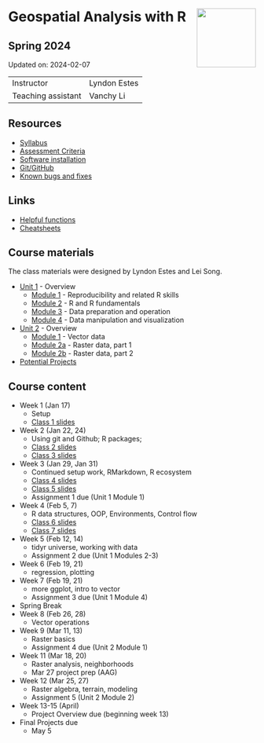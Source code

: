 
# Geospatial Analysis with R <img src="https://s28151.pcdn.co/offices/marketing-and-communications/wp-content/blogs.dir/3/files/sites/106/2019/08/CU_Seal_Red_SM_60_75_v4-768x768.png" align="right" width="120" />

## Spring 2024

Updated on: 2024-02-07

<center>

|                    |              |
|:-------------------|:-------------|
| Instructor         | Lyndon Estes |
| Teaching assistant | Vanchy Li    |

</center>

## Resources

- [Syllabus](syllabus.html)
- [Assessment Criteria](assessment.html)
- [Software installation](software-installation.html)
- [Git/GitHub](git-github.html)
- [Known bugs and fixes](bugs-fixes.html)

## Links

- [Helpful functions](helpful_functions.html)
- [Cheatsheets](cheatsheets.html)

## Course materials

The class materials were designed by Lyndon Estes and Lei Song.

- [Unit 1](unit1.html) - Overview
  - [Module 1](unit1-module1.html) - Reproducibility and related R
    skills
  - [Module 2](unit1-module2.html) - R and R fundamentals
  - [Module 3](unit1-module3.html) - Data preparation and operation
  - [Module 4](unit1-module4.html) - Data manipulation and visualization
- [Unit 2](unit2.html) - Overview
  - [Module 1](unit2-module1.html) - Vector data
  - [Module 2a](unit2-module2a.html) - Raster data, part 1
  - [Module 2b](unit2-module2b.html) - Raster data, part 2
- [Potential Projects](projects.html)

## Course content

- Week 1 (Jan 17)
  - Setup
  - [Class 1 slides](class1.html)
- Week 2 (Jan 22, 24)
  - Using git and Github; R packages;
  - [Class 2 slides](class2.html)
  - [Class 3 slides](class3.html)
- Week 3 (Jan 29, Jan 31)
  - Continued setup work, RMarkdown, R ecosystem
  - [Class 4 slides](class4.html)
  - [Class 5 slides](class5.html)  
  - Assignment 1 due (Unit 1 Module 1)
- Week 4 (Feb 5, 7)
  - R data structures, OOP, Environments, Control flow
  - [Class 6 slides](class6.html)  
  - [Class 7 slides](class7.html)  
- Week 5 (Feb 12, 14)
  - tidyr universe, working with data
  - Assignment 2 due (Unit 1 Modules 2-3)
- Week 6 (Feb 19, 21)
  - regression, plotting
- Week 7 (Feb 19, 21)
  - more ggplot, intro to vector
  - Assignment 3 due (Unit 1 Module 4)
- Spring Break
- Week 8 (Feb 26, 28)
  - Vector operations
- Week 9 (Mar 11, 13)
  - Raster basics
  - Assignment 4 due (Unit 2 Module 1)
- Week 11 (Mar 18, 20)
  - Raster analysis, neighborhoods
  - Mar 27 project prep (AAG)
- Week 12 (Mar 25, 27)
  - Raster algebra, terrain, modeling
  - Assignment 5 (Unit 2 Module 2)
- Week 13-15 (April)
  - Project Overview due (beginning week 13)
- Final Projects due
  - May 5
